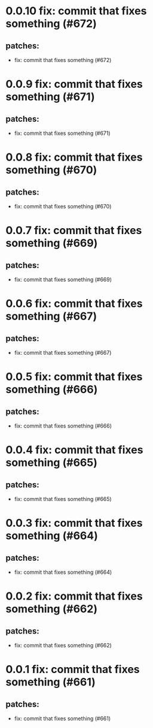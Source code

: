 # 0.0.10 fix: commit that fixes something (#672)

## patches:
* fix: commit that fixes something (#672)

# 0.0.9 fix: commit that fixes something (#671)

## patches:
* fix: commit that fixes something (#671)

# 0.0.8 fix: commit that fixes something (#670)

## patches:
* fix: commit that fixes something (#670)

# 0.0.7 fix: commit that fixes something (#669)

## patches:
* fix: commit that fixes something (#669)

# 0.0.6 fix: commit that fixes something (#667)

## patches:
* fix: commit that fixes something (#667)

# 0.0.5 fix: commit that fixes something (#666)

## patches:
* fix: commit that fixes something (#666)

# 0.0.4 fix: commit that fixes something (#665)

## patches:
* fix: commit that fixes something (#665)

# 0.0.3 fix: commit that fixes something (#664)

## patches:
* fix: commit that fixes something (#664)

# 0.0.2 fix: commit that fixes something (#662)

## patches:
* fix: commit that fixes something (#662)

# 0.0.1 fix: commit that fixes something (#661)

## patches:
* fix: commit that fixes something (#661)

